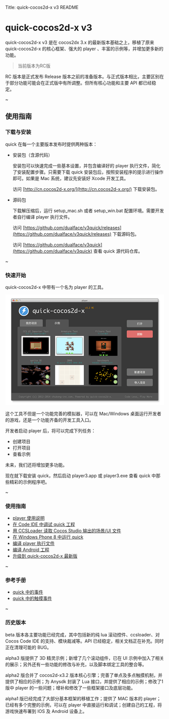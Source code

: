 Title: quick-cocos2d-x v3 README

quick-cocos2d-x v3
==================

quick-cocos2d-x v3 是在 cocos2dx 3.x 的最新版本基础之上，移植了原来 quick-cocos2d-x 的核心框架、强大的 player 、丰富的示例等，并增加更多新的功能。

> 当前版本为RC版

RC 版本是正式发布 Release 版本之前的准备版本。与正式版本相比，主要区别在于部分功能可能会在正式版中有所调整。但所有核心功能和主要 API 都已经稳定。

~

## 使用指南

### 下载与安装

quick 在每一个主要版本发布时提供两种版本：

-   安装包（含源代码）
    
    安装包可以快速完成一些基本设置，并包含编译好的 player 执行文件，简化了安装配置步骤。只需要下载 quick 安装包后，按照安装程序的提示进行操作即可。如果是 Mac 系统，建议先安装好 Xcode 开发工具。

    访问 [http://cn.cocos2d-x.org/](http://cn.cocos2d-x.org/) 下载安装包。

-   源码包

    下载解压缩后，运行 setup_mac.sh 或者 setup_win.bat 配置环境。需要开发者自行编译 player 执行文件。

    访问 [https://github.com/dualface/v3quick/releases](https://github.com/dualface/v3quick/releases) 下载源码包。

    访问 [https://github.com/dualface/v3quick](https://github.com/dualface/v3quick) 查看 quick 源代码仓库。

~

### 快速开始

quick-cocos2d-x 中带有一个名为 player 的工具。

![](docs/res/player.png)

这个工具不但是一个功能完善的模拟器，可以在 Mac/Windows 桌面运行开发者的游戏，还是一个功能齐备的开发工具入口。

开发者启动 player 后，将可以完成下列任务：

-   创建项目
-   打开项目
-   查看示例

未来，我们还将增加更多功能。

现在就下载安装 quick，然后启动 player3.app 或 player3.exe 查看 quick 中那些精彩的示例程序吧。

~

### 使用指南

-    [player 使用说明](docs/howto/player-user-manual/zh.html)
-    [在 Code IDE 中调试 quick 工程](docs/howto/use-codeide/zh.html)
-    [用 CCSLoader 读取 Cocos Studio 输出的场景/UI 文件](docs/howto/use-ccsloader/zh.html)
-    [在 Windows Phone 8 中运行 quick](docs/howto/run-on-wp8/zh.html)
-    [编译 player 执行文件](docs/howto/compile-player/zh.html)
-    [编译 Android 工程](docs/howto/compile-android/zh.html)
-    [升级到 quick-cocos2d-x 最新版](docs/howto/upgrade/zh.html)

~

### 参考手册

-    [quick 中的事件](docs/manual/events/zh.html)
-    [quick 中的触摸事件](docs/manual/touch-events/zh.html)

~

### 历史版本

beta 版本各主要功能已经完成，其中包括新的纯 lua 滚动控件、ccsloader、对 Cocos Code IDE 的支持、模块裁减等。API 已经稳定，相关文档正在补充。同时正在清理可能的 BUG。

alpha3 版提供了 3D 精灵示例；新增了几个滚动组件，已在 UI 示例中加入了相关的展示；另外还有一些功能的修改与补充，以及脚本绑定工具的整合等。

alpha2 版合并了 cocos2d-x3.2 版本核心引擎；完善了单点及多点触摸机制，并提供了相应的示例；为 Anysdk 封装了 Lua 接口，并提供了相应的示例；修改了1版中 player 的一些问题；增补和修改了一些框架接口及底层功能。

alpha1 版已经完成了大部分基本框架的移植工作；提供了 MAC 版本的 player；已经有多个完整的示例，可以在 player 中直接运行和调试；创建自己的工程，将游戏快速布署到 IOS 及 Android 设备上。
